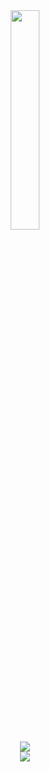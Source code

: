 <div id="header" align="center">
  <img src="https://media.giphy.com/media/A5ffIYwJoEpVcMOYiO/giphy.gif" width="30%"/>
</div>

<div id="badges" align="center">
  <img src="https://komarev.com/ghpvc/?username=your-github-username&style=flat-square&color=orange" alt=""/>
</div>

<div id="stats" align="center">
 <img class="img" src="https://github-readme-stats.vercel.app/api/top-langs/?username=Medokins&theme=vision-friendly-dark&&background=000000&layout=compact"/><br>
 <img class="img" src="https://github-readme-streak-stats.herokuapp.com?user=Medokins&theme=dark&background=000000"/> <br>
</div>
